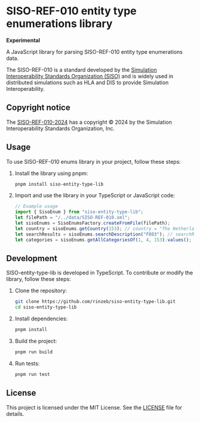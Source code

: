 # SISO-REF-010 entity type enumerations library

**Experimental**

A JavaScript library for parsing SISO-REF-010 entity type enumerations data.

The SISO-REF-010 is a standard developed by the [Simulation Interoperability Standards
Organization (SISO)](https://www.sisostds.org/Home.aspx) and is widely used in distributed simulations such as HLA and DIS to provide Simulation Interoperability.

## Copyright notice

The [SISO-REF-010-2024](https://www.sisostandards.org/page/ReferenceDocuments) has a copyright © 2024 by the Simulation Interoperability Standards Organization, Inc.

## Usage

To use SISO-REF-010 enums library in your project, follow these steps:

1. Install the library using pnpm:

   ```sh
   pnpm install siso-entity-type-lib
   ```

2. Import and use the library in your TypeScript or JavaScript code:

   ```typescript
   // Example usage
   import { SisoEnum } from "siso-entity-type-lib";
   let filePath = "/../data/SISO-REF-010.xml";
   let sisoEnums = SisoEnumsFactory.createFromFile(filePath);
   let country = sisoEnums.getCountry(153); // country = "The Netherlands (NLD)"
   let searchResults = sisoEnums.searchDescription("F803"); // searchResults = ["72902676198982144","Guided Missile Frigate (FFG) / De Zeven Provincien Class / F803 Tromp"]
   let categories = sisoEnums.getAllCategoriesOf(1, 4, 153).values(); // categories = ["Semi-Submersible Boats", "SS (Conventional Attack-Torpedo, Patrol)"]
   ```

## Development

SISO-entity-type-lib is developed in TypeScript. To contribute or modify the library, follow these steps:

1. Clone the repository:

   ```sh
   git clone https://github.com/rinzeb/siso-entity-type-lib.git
   cd siso-entity-type-lib
   ```

2. Install dependencies:

   ```sh
   pnpm install
   ```

3. Build the project:

   ```sh
   pnpm run build
   ```

4. Run tests:
   ```sh
   pnpm run test
   ```

## License

This project is licensed under the MIT License. See the [LICENSE](LICENSE) file for details.
